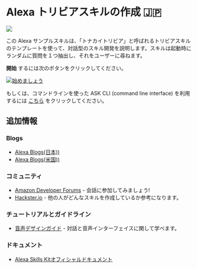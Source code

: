 # Alexa トリビアスキルの作成 🇯🇵
<img src="https://m.media-amazon.com/images/G/01/mobile-apps/dex/alexa/alexa-skills-kit/tutorials/fact/header._TTH_.png" />

この Alexa サンプルスキルは、「トナカイトリビア」と呼ばれるトリビアスキルのテンプレートを使って、対話型のスキル開発を説明します。スキルは起動時にランダムに質問を１つ抽出し、それをユーザーに尋ねます。

**開始** するには次のボタンをクリックしてください。

[![始めましょう](https://m.media-amazon.com/images/G/01/mobile-apps/dex/alexa/alexa-skills-kit/jp/tutorials/general/buttons/button_get_started.png)](instructions/1-voice-user-interface.md)

もしくは、コマンドラインを使った ASK CLI (command line interface) を利用するには [こちら](./instructions/7-cli.md) をクリックしてください。

## 追加情報

### Blogs
* [Alexa Blogs(日本))](https://developer.amazon.com/ja/blogs/alexa/tag/Japan)
* [Alexa Blogs(米国))](https://developer.amazon.com/ja/blogs/alexa)

### コミュニティ
* [Amazon Developer Forums](https://forums.developer.amazon.com/spaces/293/index.html) - 会話に参加してみましょう!
* [Hackster.io](https://www.hackster.io/amazon-alexa) - 他の人がどんなスキルを作成しているか参考になります。

### チュートリアルとガイドライン
* [音声デザインガイド](https://developer.amazon.com/ja/designing-for-voice/) - 対話と音声インターフェイスに関して学べます。

### ドキュメント
*  [Alexa Skills Kitオフィシャルドキュメント](https://developer.amazon.com/docs/ask-overviews/build-skills-with-the-alexa-skills-kit.html)